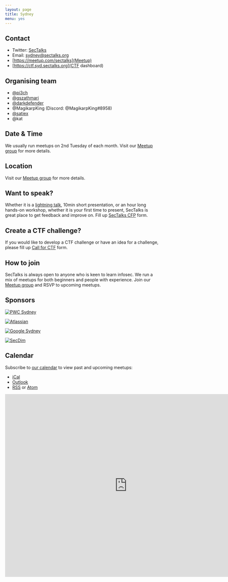 ```yaml
---
layout: page
title: Sydney 
menu: yes
---
```


## Contact 

* Twitter: [SecTalks](https://twitter.com/sectalks)
* Email: [sydney@sectalks.org](mailto:sydney@sectalks.org)
* [https://meetup.com/sectalks](Meetup)
* [https://ctf.syd.sectalks.org](CTF dashboard)

## Organising team 

* [@pi3ch](https://twitter.com/pi3ch) 
* [@gszathmari](https://twitter.com/gszathmari)
* [@darkdefender](https://twitter.com/minimaltalking)
* @MagikarpKing (Discord: @MagikarpKing#8958)
* [@satiex](https://twitter.com/satiexx)
* @kat

## Date & Time 

We usually run meetups on 2nd Tuesday of each month. Visit our [Meetup group](http://www.meetup.com/SecTalks/) for more details.

## Location 

Visit our [Meetup group](http://www.meetup.com/SecTalks/) for more details.

## Want to speak?

Whether it is a [lightning talk](https://en.wikipedia.org/wiki/Lightning_talk), 10min short presentation, or an hour long hands-on workshop, whether it is your first time to present, SecTalks is great place to get feedback and improve on.
Fill up [SecTalks CFP](http://j.mp/sectalkscfp) form.

## Create a CTF challenge?

If you would like to develop a CTF challenge or have an idea for a challenge, please
fill up [Call for CTF](https://bit.ly/sectalksctf) form.

## How to join

SecTalks is always open to anyone who is keen to learn infosec.
We run a mix of meetups for both beginners and people with experience.
Join our [Meetup group](http://www.meetup.com/SecTalks/) and
RSVP to upcoming meetups. 

## Sponsors

<a href="https://pwc.to/2FcpqF4" 
   title="PWC Sydney">
    <img src="{{ site.baseurl }}/images/sponsors/pwc.jpg" 
         alt="PWC Sydney"
         class="sponsor">
</a>

<a href="https://bit.ly/2OUPAkk" 
   title="Atlassian Sydney">
    <img src="{{ site.baseurl }}/images/sponsors/atlassian.png" 
         alt="Atlassian"
         class="sponsor-med">
</a>

<a href="https://bit.ly/2IiKrCm" 
   title="Google Sydney">
    <img src="{{ site.baseurl }}/images/sponsors/google.png" 
         alt="Google Sydney"
         class="sponsor">
</a>

<a href="https://j.mp/1qgPo0a" 
   title="SecDim">
    <img src="{{ site.baseurl }}/images/sponsors/secdim.png" 
         alt="SecDim"
         class="sponsor">
</a>



## Calendar 

Subscribe to [our calendar](http://www.meetup.com/SecTalks/events/) to view past and upcoming meetups:

* [iCal](webcal://www.meetup.com/SecTalks/events/ical/)
* [Outlook](http://www.meetup.com/SecTalks/events/ical/)
* [RSS](http://www.meetup.com/SecTalks/events/rss/) or [Atom](http://www.meetup.com/SecTalks/events/atom/)

<iframe src="https://calendar.google.com/calendar/b/3/embed?height=600&amp;wkst=1&amp;bgcolor=%23FFFFFF&amp;src=dgchlqmn2t1tet4f5ruen9aluc5kol6m%40import.calendar.google.com&amp;color=%23875509&amp;ctz=Australia%2FSydney" style="border-width:0" width="800" height="600" frameborder="0" scrolling="no"></iframe>
